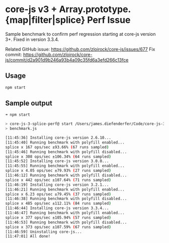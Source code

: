 # core-js v3 + Array.prototype.{map|filter|splice} Perf Issue

Sample benchmark to confirm perf regression starting at core-js version 3+. Fixed in version 3.3.4.

Related GitHub issue: https://github.com/zloirock/core-js/issues/677
Fix commit: https://github.com/zloirock/core-js/commit/d2a901d9b246a93b4a09c35fd6a3efd266c13fce

## Usage

```sh
npm start
```

## Sample output

```sh
➜ npm start

> core-js-3-splice-perf@ start /Users/james.diefenderfer/Code/core-js-3-splice-perf
> benchmark.js

[11:45:36] Installing core-js version 2.6.10...
[11:45:40] Running benchmark with polyfill enabled...
splice x 167 ops/sec ±93.66% (67 runs sampled)
[11:45:46] Running benchmark with polyfill disabled...
splice x 308 ops/sec ±106.34% (64 runs sampled)
[11:45:52] Installing core-js version 3.0.0...
[11:45:55] Running benchmark with polyfill enabled...
splice x 4.05 ops/sec ±79.93% (27 runs sampled)
[11:46:12] Running benchmark with polyfill disabled...
splice x 442 ops/sec ±107.64% (71 runs sampled)
[11:46:19] Installing core-js version 3.2.1...
[11:46:21] Running benchmark with polyfill enabled...
splice x 6.23 ops/sec ±79.45% (37 runs sampled)
[11:46:38] Running benchmark with polyfill disabled...
splice x 485 ops/sec ±112.11% (84 runs sampled)
[11:46:44] Installing core-js version 3.3.4...
[11:46:47] Running benchmark with polyfill enabled...
splice x 377 ops/sec ±105.94% (57 runs sampled)
[11:46:53] Running benchmark with polyfill disabled...
splice x 373 ops/sec ±107.59% (67 runs sampled)
[11:46:59] Uninstalling core-js...
[11:47:01] All done!
```

